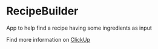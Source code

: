 # RecipeBuilder
App to help find a recipe having some ingredients as input

Find more information on [ClickUp](https://app.clickup.com/8589050/v/l/s/49084089)
